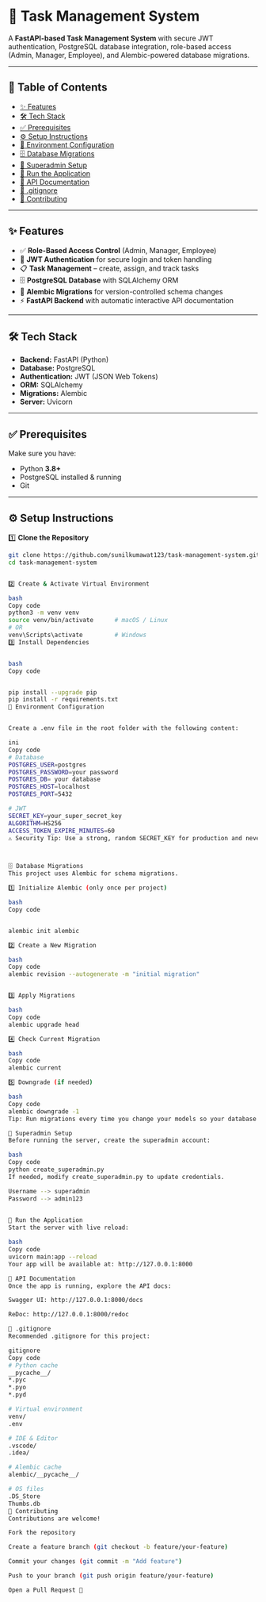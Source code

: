 # 🚀 Task Management System  

A **FastAPI-based Task Management System** with secure JWT authentication, PostgreSQL database integration, role-based access (Admin, Manager, Employee), and Alembic-powered database migrations.  

---

## 📌 Table of Contents  

- [✨ Features](#-features)  
- [🛠 Tech Stack](#-tech-stack)  
- [✅ Prerequisites](#-prerequisites)  
- [⚙️ Setup Instructions](#️-setup-instructions)  
- [🔑 Environment Configuration](#-environment-configuration)  
- [🗄️ Database Migrations](#️-database-migrations)  
- [👑 Superadmin Setup](#-superadmin-setup)  
- [🚀 Run the Application](#-run-the-application)  
- [📜 API Documentation](#-api-documentation)  
- [📂 .gitignore](#-gitignore)  
- [🙌 Contributing](#-contributing)  

---

## ✨ Features  

- ✅ **Role-Based Access Control** (Admin, Manager, Employee)  
- 🔑 **JWT Authentication** for secure login and token handling  
- 📋 **Task Management** – create, assign, and track tasks  
- 🗄️ **PostgreSQL Database** with SQLAlchemy ORM  
- 🔄 **Alembic Migrations** for version-controlled schema changes  
- ⚡ **FastAPI Backend** with automatic interactive API documentation  

---

## 🛠 Tech Stack  

- **Backend:** FastAPI (Python)  
- **Database:** PostgreSQL  
- **Authentication:** JWT (JSON Web Tokens)  
- **ORM:** SQLAlchemy  
- **Migrations:** Alembic  
- **Server:** Uvicorn  

---

## ✅ Prerequisites  

Make sure you have:  
- Python **3.8+**  
- PostgreSQL installed & running  
- Git  

---

## ⚙️ Setup Instructions  

1️⃣ **Clone the Repository**  
```bash
git clone https://github.com/sunilkumawat123/task-management-system.git
cd task-management-system


2️⃣ Create & Activate Virtual Environment

bash
Copy code
python3 -m venv venv
source venv/bin/activate      # macOS / Linux
# OR
venv\Scripts\activate         # Windows
3️⃣ Install Dependencies


bash
Copy code


pip install --upgrade pip
pip install -r requirements.txt
🔑 Environment Configuration


Create a .env file in the root folder with the following content:

ini
Copy code
# Database
POSTGRES_USER=postgres
POSTGRES_PASSWORD=your password
POSTGRES_DB= your database
POSTGRES_HOST=localhost
POSTGRES_PORT=5432

# JWT
SECRET_KEY=your_super_secret_key
ALGORITHM=HS256
ACCESS_TOKEN_EXPIRE_MINUTES=60
⚠ Security Tip: Use a strong, random SECRET_KEY for production and never commit .env to version control.



🗄️ Database Migrations
This project uses Alembic for schema migrations.

1️⃣ Initialize Alembic (only once per project)

bash
Copy code


alembic init alembic

2️⃣ Create a New Migration

bash
Copy code
alembic revision --autogenerate -m "initial migration"


3️⃣ Apply Migrations

bash
Copy code
alembic upgrade head

4️⃣ Check Current Migration

bash
Copy code
alembic current

5️⃣ Downgrade (if needed)

bash
Copy code
alembic downgrade -1
Tip: Run migrations every time you change your models so your database schema stays in sync.

👑 Superadmin Setup
Before running the server, create the superadmin account:

bash
Copy code
python create_superadmin.py
If needed, modify create_superadmin.py to update credentials.

Username --> superadmin	 
Password --> admin123
                   

🚀 Run the Application
Start the server with live reload:

bash
Copy code
uvicorn main:app --reload
Your app will be available at: http://127.0.0.1:8000

📜 API Documentation
Once the app is running, explore the API docs:

Swagger UI: http://127.0.0.1:8000/docs

ReDoc: http://127.0.0.1:8000/redoc

📂 .gitignore
Recommended .gitignore for this project:

gitignore
Copy code
# Python cache
__pycache__/
*.pyc
*.pyo
*.pyd

# Virtual environment
venv/
.env

# IDE & Editor
.vscode/
.idea/

# Alembic cache
alembic/__pycache__/

# OS files
.DS_Store
Thumbs.db
🙌 Contributing
Contributions are welcome!

Fork the repository

Create a feature branch (git checkout -b feature/your-feature)

Commit your changes (git commit -m "Add feature")

Push to your branch (git push origin feature/your-feature)

Open a Pull Request 🎉
